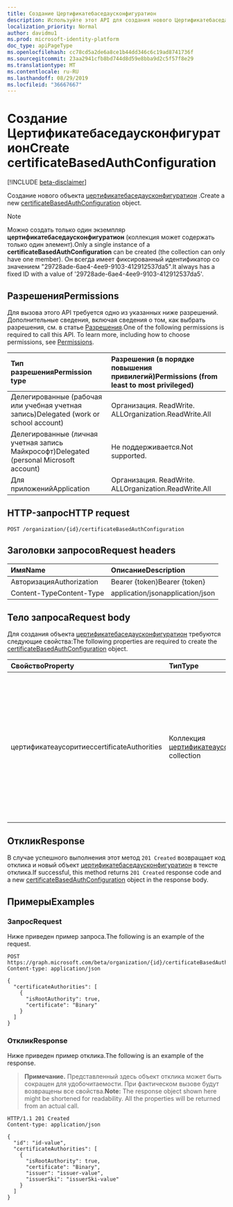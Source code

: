 ```yaml
---
title: Создание Цертификатебаседаусконфигуратион
description: Используйте этот API для создания нового Цертификатебаседаусконфигуратион.
localization_priority: Normal
author: davidmu1
ms.prod: microsoft-identity-platform
doc_type: apiPageType
ms.openlocfilehash: cc78cd5a2de6a8ce1b44dd346c6c19ad8741736f
ms.sourcegitcommit: 23aa2941cfb8bd744d8d59e8bba9d2c5f57f8e29
ms.translationtype: MT
ms.contentlocale: ru-RU
ms.lasthandoff: 08/29/2019
ms.locfileid: "36667667"
---
```

# <a name="create-certificatebasedauthconfiguration"></a><span data-ttu-id="dbc1a-103">Создание Цертификатебаседаусконфигуратион</span><span class="sxs-lookup"><span data-stu-id="dbc1a-103">Create certificateBasedAuthConfiguration</span></span>

[!INCLUDE [beta-disclaimer](../../includes/beta-disclaimer.md)]

<span data-ttu-id="dbc1a-104">Создание нового объекта [цертификатебаседаусконфигуратион](../resources/certificateBasedAuthConfiguration.md) .</span><span class="sxs-lookup"><span data-stu-id="dbc1a-104">Create a new [certificateBasedAuthConfiguration](../resources/certificateBasedAuthConfiguration.md) object.</span></span>

> [!NOTE]
> <span data-ttu-id="dbc1a-105">Можно создать только один экземпляр **цертификатебаседаусконфигуратион** (коллекция может содержать только один элемент).</span><span class="sxs-lookup"><span data-stu-id="dbc1a-105">Only a single instance of a **certificateBasedAuthConfiguration** can be created (the collection can only have one member).</span></span> <span data-ttu-id="dbc1a-106">Он всегда имеет фиксированный идентификатор со значением "29728ade-6ae4-4ee9-9103-412912537da5".</span><span class="sxs-lookup"><span data-stu-id="dbc1a-106">It always has a fixed ID with a value of '29728ade-6ae4-4ee9-9103-412912537da5'.</span></span>

## <a name="permissions"></a><span data-ttu-id="dbc1a-107">Разрешения</span><span class="sxs-lookup"><span data-stu-id="dbc1a-107">Permissions</span></span>

<span data-ttu-id="dbc1a-p102">Для вызова этого API требуется одно из указанных ниже разрешений. Дополнительные сведения, включая сведения о том, как выбрать разрешения, см. в статье [Разрешения](/graph/permissions-reference).</span><span class="sxs-lookup"><span data-stu-id="dbc1a-p102">One of the following permissions is required to call this API. To learn more, including how to choose permissions, see [Permissions](/graph/permissions-reference).</span></span>

| <span data-ttu-id="dbc1a-110">Тип разрешения</span><span class="sxs-lookup"><span data-stu-id="dbc1a-110">Permission type</span></span>                        | <span data-ttu-id="dbc1a-111">Разрешения (в порядке повышения привилегий)</span><span class="sxs-lookup"><span data-stu-id="dbc1a-111">Permissions (from least to most privileged)</span></span> |
|:---------------------------------------|:--------------------------------------------|
| <span data-ttu-id="dbc1a-112">Делегированные (рабочая или учебная учетная запись)</span><span class="sxs-lookup"><span data-stu-id="dbc1a-112">Delegated (work or school account)</span></span>     | <span data-ttu-id="dbc1a-113">Организация. ReadWrite. ALL</span><span class="sxs-lookup"><span data-stu-id="dbc1a-113">Organization.ReadWrite.All</span></span> |
| <span data-ttu-id="dbc1a-114">Делегированные (личная учетная запись Майкрософт)</span><span class="sxs-lookup"><span data-stu-id="dbc1a-114">Delegated (personal Microsoft account)</span></span> | <span data-ttu-id="dbc1a-115">Не поддерживается.</span><span class="sxs-lookup"><span data-stu-id="dbc1a-115">Not supported.</span></span> |
| <span data-ttu-id="dbc1a-116">Для приложений</span><span class="sxs-lookup"><span data-stu-id="dbc1a-116">Application</span></span>    | <span data-ttu-id="dbc1a-117">Организация. ReadWrite. ALL</span><span class="sxs-lookup"><span data-stu-id="dbc1a-117">Organization.ReadWrite.All</span></span> |

## <a name="http-request"></a><span data-ttu-id="dbc1a-118">HTTP-запрос</span><span class="sxs-lookup"><span data-stu-id="dbc1a-118">HTTP request</span></span>

<!-- { "blockType": "ignored" } -->

```http
POST /organization/{id}/certificateBasedAuthConfiguration
```

## <a name="request-headers"></a><span data-ttu-id="dbc1a-119">Заголовки запросов</span><span class="sxs-lookup"><span data-stu-id="dbc1a-119">Request headers</span></span>

| <span data-ttu-id="dbc1a-120">Имя</span><span class="sxs-lookup"><span data-stu-id="dbc1a-120">Name</span></span>          | <span data-ttu-id="dbc1a-121">Описание</span><span class="sxs-lookup"><span data-stu-id="dbc1a-121">Description</span></span>   |
|:--------------|:--------------|
| <span data-ttu-id="dbc1a-122">Авторизация</span><span class="sxs-lookup"><span data-stu-id="dbc1a-122">Authorization</span></span> | <span data-ttu-id="dbc1a-123">Bearer {token}</span><span class="sxs-lookup"><span data-stu-id="dbc1a-123">Bearer {token}</span></span> |
| <span data-ttu-id="dbc1a-124">Content-Type</span><span class="sxs-lookup"><span data-stu-id="dbc1a-124">Content-Type</span></span> | <span data-ttu-id="dbc1a-125">application/json</span><span class="sxs-lookup"><span data-stu-id="dbc1a-125">application/json</span></span> |

## <a name="request-body"></a><span data-ttu-id="dbc1a-126">Тело запроса</span><span class="sxs-lookup"><span data-stu-id="dbc1a-126">Request body</span></span>

<span data-ttu-id="dbc1a-127">Для создания объекта [цертификатебаседаусконфигуратион](../resources/certificatebasedauthconfiguration.md) требуются следующие свойства:</span><span class="sxs-lookup"><span data-stu-id="dbc1a-127">The following properties are required to create the [certificateBasedAuthConfiguration](../resources/certificatebasedauthconfiguration.md) object.</span></span>

| <span data-ttu-id="dbc1a-128">Свойство</span><span class="sxs-lookup"><span data-stu-id="dbc1a-128">Property</span></span>     | <span data-ttu-id="dbc1a-129">Тип</span><span class="sxs-lookup"><span data-stu-id="dbc1a-129">Type</span></span>        | <span data-ttu-id="dbc1a-130">Описание</span><span class="sxs-lookup"><span data-stu-id="dbc1a-130">Description</span></span> |
|:-------------|:------------|:------------|
|<span data-ttu-id="dbc1a-131">цертификатеаусоритиес</span><span class="sxs-lookup"><span data-stu-id="dbc1a-131">certificateAuthorities</span></span>| <span data-ttu-id="dbc1a-132">Коллекция [цертификатеаусорити](../resources/certificateauthority.md)</span><span class="sxs-lookup"><span data-stu-id="dbc1a-132">[certificateAuthority](../resources/certificateauthority.md) collection</span></span> |<span data-ttu-id="dbc1a-133">Коллекция центров сертификации, которая создает доверенную цепочку сертификатов.</span><span class="sxs-lookup"><span data-stu-id="dbc1a-133">Collection of certificate authorities that creates a trusted certificate chain.</span></span>  <span data-ttu-id="dbc1a-134">Каждый член коллекции должен содержать свойства **Certificate** и **исрутаусорити** .</span><span class="sxs-lookup"><span data-stu-id="dbc1a-134">Each member of the collection must contain **certificate** and **isRootAuthority** properties.</span></span> |

## <a name="response"></a><span data-ttu-id="dbc1a-135">Отклик</span><span class="sxs-lookup"><span data-stu-id="dbc1a-135">Response</span></span>

<span data-ttu-id="dbc1a-136">В случае успешного выполнения этот метод `201 Created` возвращает код отклика и новый объект [цертификатебаседаусконфигуратион](../resources/certificatebasedauthconfiguration.md) в тексте отклика.</span><span class="sxs-lookup"><span data-stu-id="dbc1a-136">If successful, this method returns `201 Created` response code and a new [certificateBasedAuthConfiguration](../resources/certificatebasedauthconfiguration.md) object in the response body.</span></span>

## <a name="examples"></a><span data-ttu-id="dbc1a-137">Примеры</span><span class="sxs-lookup"><span data-stu-id="dbc1a-137">Examples</span></span>

### <a name="request"></a><span data-ttu-id="dbc1a-138">Запрос</span><span class="sxs-lookup"><span data-stu-id="dbc1a-138">Request</span></span>

<span data-ttu-id="dbc1a-139">Ниже приведен пример запроса.</span><span class="sxs-lookup"><span data-stu-id="dbc1a-139">The following is an example of the request.</span></span>
<!-- {
  "blockType": "request",
  "name": "create_certificatebasedauthconfiguration_from_certificatebasedauthconfiguration"
}-->

```http
POST https://graph.microsoft.com/beta/organization/{id}/certificateBasedAuthConfiguration
Content-type: application/json

{
  "certificateAuthorities": [
    {
      "isRootAuthority": true,
      "certificate": "Binary"
    }
  ]
}
```

### <a name="response"></a><span data-ttu-id="dbc1a-140">Отклик</span><span class="sxs-lookup"><span data-stu-id="dbc1a-140">Response</span></span>

<span data-ttu-id="dbc1a-141">Ниже приведен пример отклика.</span><span class="sxs-lookup"><span data-stu-id="dbc1a-141">The following is an example of the response.</span></span>

> <span data-ttu-id="dbc1a-p104">**Примечание.** Представленный здесь объект отклика может быть сокращен для удобочитаемости. При фактическом вызове будут возвращены все свойства.</span><span class="sxs-lookup"><span data-stu-id="dbc1a-p104">**Note:** The response object shown here might be shortened for readability. All the properties will be returned from an actual call.</span></span>

<!-- {
  "blockType": "response",
  "truncated": true,
  "@odata.type": "microsoft.graph.certificateBasedAuthConfiguration"
} -->

```http
HTTP/1.1 201 Created
Content-type: application/json

{
  "id": "id-value",
  "certificateAuthorities": [
    {
      "isRootAuthority": true,
      "certificate": "Binary",
      "issuer": "issuer-value",
      "issuerSki": "issuerSki-value"
    }
  ]
}
```

<!-- uuid: 16cd6b66-4b1a-43a1-adaf-3a886856ed98
2019-02-04 14:57:30 UTC -->
<!-- {
  "type": "#page.annotation",
  "description": "Create certificateBasedAuthConfiguration",
  "keywords": "",
  "section": "documentation",
  "tocPath": ""
}-->
